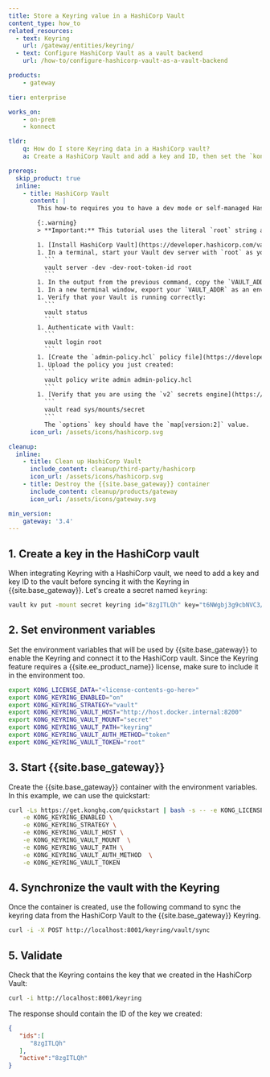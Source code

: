 ```yaml
---
title: Store a Keyring value in a HashiCorp Vault
content_type: how_to
related_resources:
  - text: Keyring
    url: /gateway/entities/keyring/
  - text: Configure HashiCorp Vault as a vault backend
    url: /how-to/configure-hashicorp-vault-as-a-vault-backend

products:
    - gateway

tier: enterprise

works_on:
    - on-prem
    - konnect

tldr:
    q: How do I store Keyring data in a HashiCorp vault?
    a: Create a HashiCorp Vault and add a key and ID, then set the `kong_keyring_strategy` kong.conf parameter to `vault` and the required `keyring_vault_*` parameters in your configuration. Use the `/keyring/vault/sync` API to synchronize.

prereqs:
  skip_product: true
  inline: 
    - title: HashiCorp Vault
      content: |
        This how-to requires you to have a dev mode or self-managed HashiCorp Vault. The following instructions will guide you through configuring a HashiCorp Vault in dev mode with the resources you need to integrate it with {{site.base_gateway}}.

        {:.warning}
        > **Important:** This tutorial uses the literal `root` string as your token, which should only be used in testing and development environments.

        1. [Install HashiCorp Vault](https://developer.hashicorp.com/vault/tutorials/get-started/install-binary#install-vault).
        1. In a terminal, start your Vault dev server with `root` as your token.
          ```
          vault server -dev -dev-root-token-id root
          ```
        1. In the output from the previous command, copy the `VAULT_ADDR` to export.
        1. In a new terminal window, export your `VAULT_ADDR` as an environment variable.
        1. Verify that your Vault is running correctly:
          ```
          vault status
          ```
        1. Authenticate with Vault:
          ```
          vault login root
          ```
        1. [Create the `admin-policy.hcl` policy file](https://developer.hashicorp.com/vault/tutorials/policies/policies#write-a-policy). This contains the [permissions you need to create and use secrets](https://developer.hashicorp.com/vault/tutorials/secrets-management/versioned-kv#policy-requirements).
        1. Upload the policy you just created:
          ```
          vault policy write admin admin-policy.hcl
          ```
        1. [Verify that you are using the `v2` secrets engine](https://developer.hashicorp.com/vault/tutorials/secrets-management/versioned-kv?variants=vault-deploy%3Aselfhosted#check-the-kv-secrets-engine-version):
          ```
          vault read sys/mounts/secret
          ```
          The `options` key should have the `map[version:2]` value.
      icon_url: /assets/icons/hashicorp.svg

cleanup:
  inline:
    - title: Clean up HashiCorp Vault
      include_content: cleanup/third-party/hashicorp
      icon_url: /assets/icons/hashicorp.svg
    - title: Destroy the {{site.base_gateway}} container
      include_content: cleanup/products/gateway
      icon_url: /assets/icons/gateway.svg

min_version:
    gateway: '3.4'
---
```


## 1. Create a key in the HashiCorp vault

When integrating Keyring with a HashiCorp vault, we need to add a key and key ID to the vault before syncing it with the Keyring in {{site.base_gateway}}. Let's create a secret named `keyring`:
```sh
vault kv put -mount secret keyring id="8zgITLQh" key="t6NWgbj3g9cbNVC3/D6oZ2Md1Br5gWtRrqb1T2FZy44="
```

## 2. Set environment variables

Set the environment variables that will be used by {{site.base_gateway}} to enable the Keyring and connect it to the HashiCorp vault. Since the Keyring feature requires a {{site.ee_product_name}} license, make sure to include it in the environment too.
```sh
export KONG_LICENSE_DATA="<license-contents-go-here>"
export KONG_KEYRING_ENABLED="on"
export KONG_KEYRING_STRATEGY="vault"
export KONG_KEYRING_VAULT_HOST="http://host.docker.internal:8200"
export KONG_KEYRING_VAULT_MOUNT="secret"
export KONG_KEYRING_VAULT_PATH="keyring"
export KONG_KEYRING_VAULT_AUTH_METHOD="token"
export KONG_KEYRING_VAULT_TOKEN="root"
```

## 3. Start {{site.base_gateway}}

Create the {{site.base_gateway}} container with the environment variables. In this example, we can use the quickstart:
```sh
curl -Ls https://get.konghq.com/quickstart | bash -s -- -e KONG_LICENSE_DATA \
    -e KONG_KEYRING_ENABLED \
    -e KONG_KEYRING_STRATEGY \
    -e KONG_KEYRING_VAULT_HOST \
    -e KONG_KEYRING_VAULT_MOUNT  \
    -e KONG_KEYRING_VAULT_PATH \
    -e KONG_KEYRING_VAULT_AUTH_METHOD  \
    -e KONG_KEYRING_VAULT_TOKEN
```

## 4. Synchronize the vault with the Keyring

Once the container is created, use the following command to sync the keyring data from the HashiCorp Vault to the {{site.base_gateway}} Keyring.
```sh
curl -i -X POST http://localhost:8001/keyring/vault/sync
```

## 5. Validate

Check that the Keyring contains the key that we created in the HashiCorp Vault:
```sh
curl -i http://localhost:8001/keyring
```

The response should contain the ID of the key we created:
```json
{
   "ids":[
      "8zgITLQh"
   ],
   "active":"8zgITLQh"
}
```